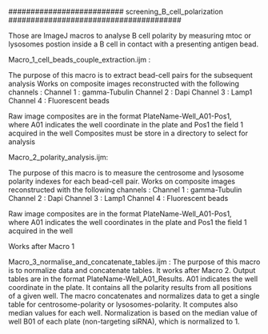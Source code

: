 ########################## screening_B_cell_polarization #######################################

Those are ImageJ macros to analyse B cell polarity by measuring mtoc or lysosomes postion inside a B cell in contact with a presenting antigen bead.

Macro_1_cell_beads_couple_extraction.ijm :

The purpose of this macro is to extract bead-cell pairs for the subsequent analysis
Works on composite images reconstructed with the following channels : 
Channel 1 : gamma-Tubulin
Channel 2 : Dapi
Channel 3 : Lamp1 
Channel 4 : Fluorescent beads

Raw image composites are in the format PlateName-Well_A01-Pos1,  
where A01 indicates the well coordinate in the plate and Pos1 the field 1 acquired in the well
Composites must be store in a directory to select for analysis

Macro_2_polarity_analysis.ijm:

The purpose of this macro is to measure the centrosome and lysosome polarity indexes for each bead-cell pair.
Works on composite images reconstructed with the following channels : 
Channel 1 : gamma-Tubulin
Channel 2 : Dapi
Channel 3 : Lamp1 
Channel 4 : Fluorescent beads

Raw image composites are in the format PlateName-Well_A01-Pos1,  
where A01 indicates the well coordinates in the plate and Pos1 the field 1 acquired in the well

Works after Macro 1

Macro_3_normalise_and_concatenate_tables.ijm :
The purpose of this macro is to normalize data and concatenate tables. It works after Macro 2. 
Output tables are in the format PlateName-Well_A01_Results. A01 indicates the well coordinate in the plate. It contains all the polarity results from all positions of a given well. The macro concatenates and normalizes data to get a single table for centrosome-polarity or lysosomes-polarity. It computes also median values for each well. Normalization is based on the median value of well B01 of each plate (non-targeting siRNA), which is normalized to 1. 


